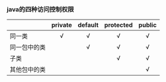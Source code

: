 ### java的四种访问控制权限



|              | private | default | protected | public |
| :----------- | :-----: | :-----: | :-------: | :----: |
| 同一类       |    √    |    √    |     √     |   √    |
| 同一包中的类 |         |    √    |     √     |   √    |
| 子类         |         |         |     √     |   √    |
| 其他包中的类 |         |         |           |   √    |

